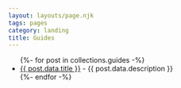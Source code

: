 ```yaml
---
layout: layouts/page.njk
tags: pages
category: landing
title: Guides
---
```


<ul>
{%- for post in collections.guides -%}
<li><a href='{{ post.url }}'>{{ post.data.title }}</a>  - {{ post.data.description }}</li>
 {%- endfor -%}
  
</ul>